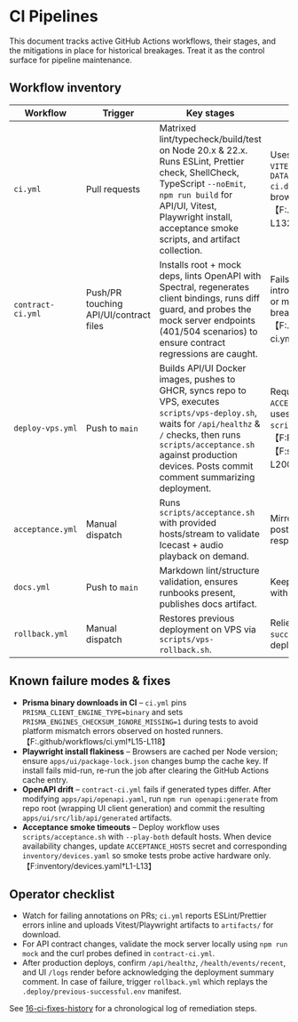 # CI Pipelines

This document tracks active GitHub Actions workflows, their stages, and the mitigations in place for historical breakages. Treat it as the control surface for pipeline maintenance.

## Workflow inventory

| Workflow          | Trigger                                | Key stages                                                                                                                                                                                                                                          | Notes                                                                                                                                                                                   |
| ----------------- | -------------------------------------- | --------------------------------------------------------------------------------------------------------------------------------------------------------------------------------------------------------------------------------------------------- | --------------------------------------------------------------------------------------------------------------------------------------------------------------------------------------- |
| `ci.yml`          | Pull requests                          | Matrixed lint/typecheck/build/test on Node 20.x & 22.x. Runs ESLint, Prettier check, ShellCheck, TypeScript `--noEmit`, `npm run build` for API/UI, Vitest, Playwright install, acceptance smoke scripts, and artifact collection.                  | Uses mocked devices via `VITE_USE_MOCKS=1`, `DATABASE_URL=file:./data/fleet-ci.db`, and caches Playwright browsers for speed.【F:.github/workflows/ci.yml†L1-L132】                     |
| `contract-ci.yml` | Push/PR touching API/UI/contract files | Installs root + mock deps, lints OpenAPI with Spectral, regenerates client bindings, runs diff guard, and probes the mock server endpoints (401/504 scenarios) to ensure contract regressions are caught.                                           | Fails if `npm run openapi:generate` introduces uncommitted changes or mock server health probes break.【F:.github/workflows/contract-ci.yml†L1-L55】                                    |
| `deploy-vps.yml`  | Push to `main`                         | Builds API/UI Docker images, pushes to GHCR, syncs repo to VPS, executes `scripts/vps-deploy.sh`, waits for `/api/healthz` & `/` checks, then runs `scripts/acceptance.sh` against production devices. Posts commit comment summarizing deployment. | Requires secrets `GHCR_PAT`, `VPS_*`, `ACCEPTANCE_*`. Rollback workflow uses the state recorded by `scripts/vps-deploy.sh`.【F:README.md†L106-L151】【F:scripts/vps-deploy.sh†L1-L200】 |
| `acceptance.yml`  | Manual dispatch                        | Runs `scripts/acceptance.sh` with provided hosts/stream to validate Icecast + audio playback on demand.                                                                                                                                             | Mirrors the same script used post-deploy; use for incident response smoke tests.                                                                                                        |
| `docs.yml`        | Push to `main`                         | Markdown lint/structure validation, ensures runbooks present, publishes docs artifact.                                                                                                                                                              | Keeps documentation consistent with repo expectations.                                                                                                                                  |
| `rollback.yml`    | Manual dispatch                        | Restores previous deployment on VPS via `scripts/vps-rollback.sh`.                                                                                                                                                                                  | Relies on `.deploy/previous-successful.env` created by deploy workflow.                                                                                                                 |

## Known failure modes & fixes

- **Prisma binary downloads in CI** – `ci.yml` pins `PRISMA_CLIENT_ENGINE_TYPE=binary` and sets `PRISMA_ENGINES_CHECKSUM_IGNORE_MISSING=1` during tests to avoid platform mismatch errors observed on hosted runners.【F:.github/workflows/ci.yml†L15-L118】
- **Playwright install flakiness** – Browsers are cached per Node version; ensure `apps/ui/package-lock.json` changes bump the cache key. If install fails mid-run, re-run the job after clearing the GitHub Actions cache entry.
- **OpenAPI drift** – `contract-ci.yml` fails if generated types differ. After modifying `apps/api/openapi.yaml`, run `npm run openapi:generate` from repo root (wrapping UI client generation) and commit the resulting `apps/ui/src/lib/api/generated` artifacts.
- **Acceptance smoke timeouts** – Deploy workflow uses `scripts/acceptance.sh` with `--play-both` default hosts. When device availability changes, update `ACCEPTANCE_HOSTS` secret and corresponding `inventory/devices.yaml` so smoke tests probe active hardware only.【F:inventory/devices.yaml†L1-L13】

## Operator checklist

- Watch for failing annotations on PRs; `ci.yml` reports ESLint/Prettier errors inline and uploads Vitest/Playwright artifacts to `artifacts/` for download.
- For API contract changes, validate the mock server locally using `npm run mock` and the curl probes defined in `contract-ci.yml`.
- After production deploys, confirm `/api/healthz`, `/health/events/recent`, and UI `/logs` render before acknowledging the deployment summary comment. In case of failure, trigger `rollback.yml` which replays the `.deploy/previous-successful.env` manifest.

See [16-ci-fixes-history](./16-ci-fixes-history.md) for a chronological log of remediation steps.
